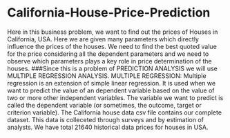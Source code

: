 # California-House-Price-Prediction
Here in this business problem, we want to find out the prices of Houses in California, USA. Here we are given many parameters which directly influence the prices of the houses. We need to find the best quoted value for the price considering all the dependent parameters and we need to observe which parameters plays a key role in price determination of the houses.
###Since this is a problem of PREDICTION ANALYSIS we will use MULTIPLE REGRESSION ANALYSIS.
MULTIPLE REGRESSION: Multiple regression is an extension of simple linear regression. It is used when we want to predict the value of an dependent variable based on the value of two or more other independent variables. The variable we want to predict is called the dependent variable (or sometimes, the outcome, target or criterion variable).
The California house data csv file contains our complete dataset. This data is colleceted through surveys and by estimation of analysts. We have total 21640 historical data prices for houses in USA.
